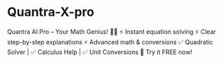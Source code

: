 # Quantra-X-pro
Quantra AI Pro – Your Math Genius! 🧮✨  ⚡ Instant equation solving ⚡ Clear step-by-step explanations ⚡ Advanced math &amp; conversions  ✅ Quadratic Solver | ✅ Calculus Help | ✅ Unit Conversions  🚀 Try it FREE now!
